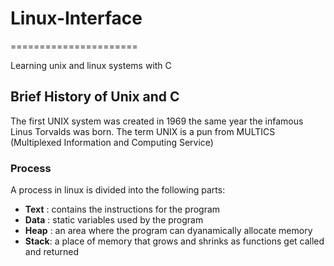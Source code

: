 # Linux-Interface
======================

Learning unix and linux systems with C

## Brief History of Unix and C

The first UNIX system was created in 1969 the same year the infamous Linus Torvalds was born.
The term UNIX is a pun from MULTICS (Multiplexed Information and Computing Service)

### Process
A process in linux is divided into the following parts:
  * **Text** : contains the instructions for the program
  * **Data** : static variables used by the program
  * **Heap** : an area where the program can dyanamically allocate memory
  * **Stack**: a place of memory that grows and shrinks as functions get
    called and returned





